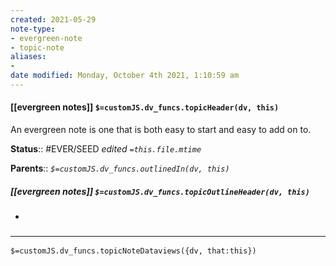 ```yaml
---
created: 2021-05-29
note-type:
- evergreen-note
- topic-note
aliases:
-
date modified: Monday, October 4th 2021, 1:10:59 am
---
```


#### [[evergreen notes]] `$=customJS.dv_funcs.topicHeader(dv, this)`

An evergreen note is one that is both easy to start and easy to add on to.

**Status**:: #EVER/SEED
*edited `=this.file.mtime`*

**Parents**::
*`$=customJS.dv_funcs.outlinedIn(dv, this)`*

##### [[evergreen notes]] `$=customJS.dv_funcs.topicOutlineHeader(dv, this)`

-

### <hr class="dataviews"/>

`$=customJS.dv_funcs.topicNoteDataviews({dv, that:this})`
